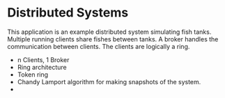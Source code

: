 <h1>Distributed Systems</h1>
This application is an example distributed system simulating fish tanks.
Multiple running clients share fishes between tanks. A broker handles the communication between clients.
The clients are logically a ring.
<ul>
<li>n Clients, 1 Broker</li>
<li>Ring architecture</li>
<li>Token ring</li>
<li>Chandy Lamport algorithm for making snapshots of the system.</li>
<li></li>
</ul>